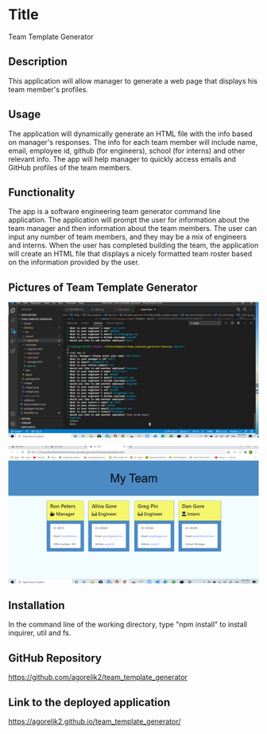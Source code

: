 # Title

Team Template Generator

## Description

This application will allow manager to generate a web page that displays his team member's profiles.

## Usage

The application will dynamically generate an HTML file with the info based on manager's responses. The info for each team member will include name, email, employee id, github (for engineers), school (for interns) and other relevant info. The app will help manager to quickly access emails and GitHub profiles of the team members.

## Functionality

The app is a software engineering team generator command line application. The application will prompt the user for information about the team manager and then information about the team members. The user can input any number of team members, and they may be a mix of engineers and interns. When the user has completed building the team, the application will create an HTML file that displays a nicely formatted team roster based on the information provided by the user.

## Pictures of Team Template Generator

![team-template-generator img 1](images/image1.png)

![team-template-generator img 2](images/image2.png)

## Installation

In the command line of the working directory, type "npm install" to install inquirer, util and fs.

## GitHub Repository

https://github.com/agorelik2/team_template_generator

## Link to the deployed application

https://agorelik2.github.io/team_template_generator/
